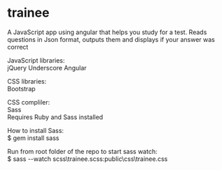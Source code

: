 trainee
=======
A JavaScript app using angular that helps you study for a test. Reads questions in Json format, outputs them and displays if your answer was correct

JavaScript libraries:  
jQuery
Underscore
Angular


CSS libraries:  
Bootstrap


CSS compliler:  
Sass  
Requires Ruby and Sass installed

How to install Sass:  
$ gem install sass 

Run from root folder of the repo to start sass watch:  
$ sass --watch scss\trainee.scss:public\css\trainee.css  
